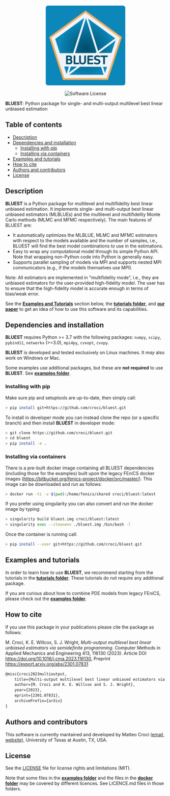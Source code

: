 <p align="center">
  <img src="readme/bluest_logo.png" alt="logo" width="250"/>
</p>

<p align="center">
    <img alt="Software License" src="https://img.shields.io/badge/license-MIT-brightgreen.svg?style=flat-square">
</p>

**BLUEST**: Python package for single- and multi-output multilevel best linear unbiased estimation

## Table of contents
* [Description](#description)
* [Dependencies and installation](#dependencies-and-installation)
  * [Installing with pip](#installing-with-pip)
  * [Installing via containers](#installing-via-containers)
* [Examples and tutorials](#examples-and-tutorials)
* [How to cite](#how-to-cite)
* [Authors and contributors](#authors-and-contributors)
* [License](#license)

## Description
**BLUEST** is a Python package for multilevel and multifidelity best linear unbiased estimation. It implements single- and multi-output best linear unbiased estimators (MLBLUEs) and the multilevel and multifidelity Monte Carlo methods (MLMC and MFMC respectively). The main features of BLUEST are:

- It automatically optimizes the MLBLUE, MLMC and MFMC estimators with respect to the models available and the number of samples, i.e., BLUEST will find the best model combinations to use in the estimations.
- Easy to wrap any computational model through its simple Python API. Note that wrapping non-Python code into Python is generally easy.
- Supports parallel sampling of models via MPI and supports nested MPI communicators (e.g., if the models themselves use MPI).

Note: All estimators are implemented in "multifidelity mode", i.e., they are unbiased estimators for the user-provided high-fidelity model. The user has to ensure that the high-fidelity model is accurate enough in terms of bias/weak error.

See the [**Examples and Tutorials**](#examples-and-tutorials) section below, the [**tutorials folder**](tutorials/README.md), and [**our paper**](#how-to-cite) to get an idea of how to use this software and its capabilities.

## Dependencies and installation

**BLUEST** requires Python >= 3.7 with the following packages: `numpy`, `scipy`, `pybind11`, `networkx` (>=3.0), `mpi4py`, `cvxopt`, `cvxpy`.

**BLUEST** is developed and tested exclusively on Linux machines. It *may* also work on Windows or Mac.

Some examples use additional packages, but these are **not required** to use **BLUEST**. See [**examples folder**](examples/README.md).

### Installing with pip

Make sure pip and setuptools are up-to-date, then simply call:

```bash
> pip install git+https://github.com/croci/bluest.git
```

To install in developer mode you can instead clone the repo (or a specific branch) and then install **BLUEST** in developer mode:

```bash
> git clone https://github.com/croci/bluest.git
> cd bluest
> pip install -e .
```

### Installing via containers

There is a pre-built docker image containing all BLUEST dependencies (including those for the examples) built upon the legacy FEniCS docker images (https://bitbucket.org/fenics-project/docker/src/master/). This image can be downloaded and run as follows:

```bash
> docker run -ti -v $(pwd):/home/fenics/shared croci/bluest:latest
```

If you prefer using singularity you can also convert and run the docker image by typing:

```bash
> singularity build bluest.img croci/bluest:latest
> singularity exec --cleanenv ./bluest.img /bin/bash -l
```

Once the container is running call:

```bash
> pip install --user git+https://github.com/croci/bluest.git
```

## Examples and tutorials

In order to learn how to use **BLUEST**, we recommend starting from the tutorials in the [**tutorials folder**](tutorials/README.md). These tutorials do not require any additional package. 

If you are curious about how to combine PDE models from legacy FEniCS, please check out the [**examples folder**](examples/README.md).

## How to cite

If you use this package in your publications please cite the package as follows:

M. Croci, K. E. Willcox, S. J. Wright, *Multi-output multilevel best linear unbiased estimators via semidefinite programming*. Computer Methods in Applied Mechanics and Engineering 413, 116130 (2023). Article DOI https://doi.org/10.1016/j.cma.2023.116130, Preprint https://export.arxiv.org/abs/2301.07831

```tex
@misc{croci2023multioutput,
    title={Multi-output multilevel best linear unbiased estimators via semidefinite programming},
    author={M. Croci and K. E. Willcox and S. J. Wright},
    year={2023},
    eprint={2301.07831},
    archivePrefix={arXiv}
}
```

## Authors and contributors

This software is currently mantained and developed by Matteo Croci ([email](mailto:mat.mcroci@gmail.com), [website](https://croci.github.io/)), University of Texas at Austin, TX, USA.

## License

See the [LICENSE](LICENSE.md) file for license rights and limitations (MIT).

Note that some files in the [**examples folder**](examples/README.md) and the files in the [**docker folder**](docker/README.md) may be covered by different licences. See LICENCE.md files in those folders.

